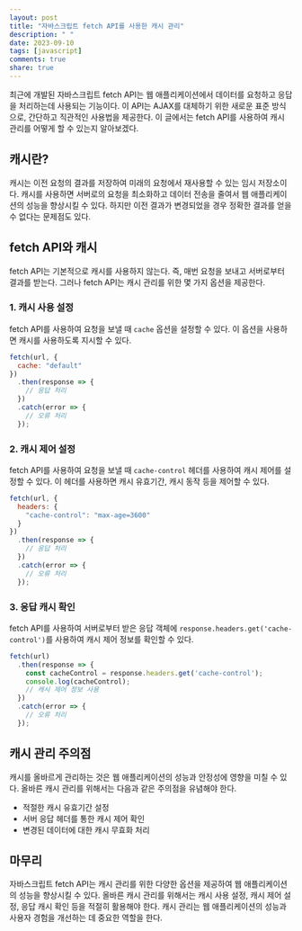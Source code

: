 ```yaml
---
layout: post
title: "자바스크립트 fetch API를 사용한 캐시 관리"
description: " "
date: 2023-09-10
tags: [javascript]
comments: true
share: true
---
```


최근에 개발된 자바스크립트 fetch API는 웹 애플리케이션에서 데이터를 요청하고 응답을 처리하는데 사용되는 기능이다. 이 API는 AJAX를 대체하기 위한 새로운 표준 방식으로, 간단하고 직관적인 사용법을 제공한다. 이 글에서는 fetch API를 사용하여 캐시 관리를 어떻게 할 수 있는지 알아보겠다.

## 캐시란?

캐시는 이전 요청의 결과를 저장하여 미래의 요청에서 재사용할 수 있는 임시 저장소이다. 캐시를 사용하면 서버로의 요청을 최소화하고 데이터 전송을 줄여서 웹 애플리케이션의 성능을 향상시킬 수 있다. 하지만 이전 결과가 변경되었을 경우 정확한 결과를 얻을 수 없다는 문제점도 있다.

## fetch API와 캐시

fetch API는 기본적으로 캐시를 사용하지 않는다. 즉, 매번 요청을 보내고 서버로부터 결과를 받는다. 그러나 fetch API는 캐시 관리를 위한 몇 가지 옵션을 제공한다.

### 1. 캐시 사용 설정

fetch API를 사용하여 요청을 보낼 때 `cache` 옵션을 설정할 수 있다. 이 옵션을 사용하면 캐시를 사용하도록 지시할 수 있다.

```javascript
fetch(url, {
  cache: "default"
})
  .then(response => {
    // 응답 처리
  })
  .catch(error => {
    // 오류 처리
  });
```

### 2. 캐시 제어 설정

fetch API를 사용하여 요청을 보낼 때 `cache-control` 헤더를 사용하여 캐시 제어를 설정할 수 있다. 이 헤더를 사용하면 캐시 유효기간, 캐시 동작 등을 제어할 수 있다.

```javascript
fetch(url, {
  headers: {
    "cache-control": "max-age=3600"
  }
})
  .then(response => {
    // 응답 처리
  })
  .catch(error => {
    // 오류 처리
  });
```

### 3. 응답 캐시 확인

fetch API를 사용하여 서버로부터 받은 응답 객체에 `response.headers.get('cache-control')`를 사용하여 캐시 제어 정보를 확인할 수 있다.

```javascript
fetch(url)
  .then(response => {
    const cacheControl = response.headers.get('cache-control');
    console.log(cacheControl);
    // 캐시 제어 정보 사용
  })
  .catch(error => {
    // 오류 처리
  });
```

## 캐시 관리 주의점

캐시를 올바르게 관리하는 것은 웹 애플리케이션의 성능과 안정성에 영향을 미칠 수 있다. 올바른 캐시 관리를 위해서는 다음과 같은 주의점을 유념해야 한다.

- 적절한 캐시 유효기간 설정
- 서버 응답 헤더를 통한 캐시 제어 확인
- 변경된 데이터에 대한 캐시 무효화 처리

## 마무리

자바스크립트 fetch API는 캐시 관리를 위한 다양한 옵션을 제공하여 웹 애플리케이션의 성능을 향상시킬 수 있다. 올바른 캐시 관리를 위해서는 캐시 사용 설정, 캐시 제어 설정, 응답 캐시 확인 등을 적절히 활용해야 한다. 캐시 관리는 웹 애플리케이션의 성능과 사용자 경험을 개선하는 데 중요한 역할을 한다.